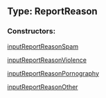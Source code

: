 ## Type: ReportReason  

### Constructors:

[inputReportReasonSpam](../constructors/inputReportReasonSpam.md)  

[inputReportReasonViolence](../constructors/inputReportReasonViolence.md)  

[inputReportReasonPornography](../constructors/inputReportReasonPornography.md)  

[inputReportReasonOther](../constructors/inputReportReasonOther.md)  

